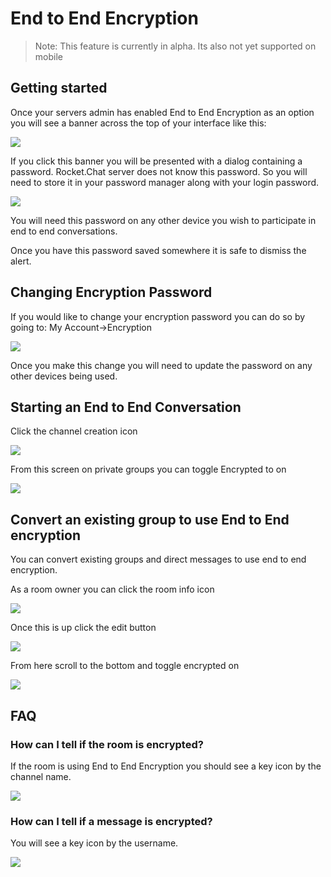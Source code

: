 # End to End Encryption

> Note: This feature is currently in alpha.  Its also not yet supported on mobile

## Getting started

Once your servers admin has enabled End to End Encryption as an option you will see a banner across the top of your interface like this:

![ ](e2e-banner.png)

If you click this banner you will be presented with a dialog containing a password. Rocket.Chat server does not know this password. So you will need to store it in your password manager along with your login password.

![ ](e2e-alert.png)

You will need this password on any other device you wish to participate in end to end conversations.

Once you have this password saved somewhere it is safe to dismiss the alert.

## Changing Encryption Password

If you would like to change your encryption password you can do so by going to: My Account->Encryption

![ ](e2e-changepassword.png)

Once you make this change you will need to update the password on any other devices being used.

## Starting an End to End Conversation

Click the channel creation icon

![ ](e2e-createchannelbutton.png)

From this screen on private groups you can toggle Encrypted to on

![ ](e2e-createchannelscreen.png)

## Convert an existing group to use End to End encryption

You can convert existing groups and direct messages to use end to end encryption.

As a room owner you can click the room info icon

![ ](e2e-roominfo.png)

Once this is up click the edit button

![ ](e2e-editroombutton.png)

From here scroll to the bottom and toggle encrypted on

![ ](e2e-toggle-encrypted.png)

## FAQ

### How can I tell if the room is encrypted?

If the room is using End to End Encryption you should see a key icon by the channel name.

![ ](e2e-keybychannel.png)

### How can I tell if a message is encrypted?

You will see a key icon by the username.

![ ](e2e-keybymessage.png)
